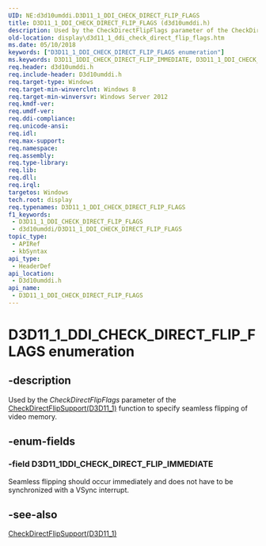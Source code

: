 ```yaml
---
UID: NE:d3d10umddi.D3D11_1_DDI_CHECK_DIRECT_FLIP_FLAGS
title: D3D11_1_DDI_CHECK_DIRECT_FLIP_FLAGS (d3d10umddi.h)
description: Used by the CheckDirectFlipFlags parameter of the CheckDirectFlipSupport(D3D11_1) function to specify seamless flipping of video memory.
old-location: display\d3d11_1_ddi_check_direct_flip_flags.htm
ms.date: 05/10/2018
keywords: ["D3D11_1_DDI_CHECK_DIRECT_FLIP_FLAGS enumeration"]
ms.keywords: D3D11_1DDI_CHECK_DIRECT_FLIP_IMMEDIATE, D3D11_1_DDI_CHECK_DIRECT_FLIP_FLAGS, D3D11_1_DDI_CHECK_DIRECT_FLIP_FLAGS enumeration [Display Devices], d3d10umddi/D3D11_1DDI_CHECK_DIRECT_FLIP_IMMEDIATE, d3d10umddi/D3D11_1_DDI_CHECK_DIRECT_FLIP_FLAGS, display.d3d11_1_ddi_check_direct_flip_flags
req.header: d3d10umddi.h
req.include-header: D3d10umddi.h
req.target-type: Windows
req.target-min-winverclnt: Windows 8
req.target-min-winversvr: Windows Server 2012
req.kmdf-ver: 
req.umdf-ver: 
req.ddi-compliance: 
req.unicode-ansi: 
req.idl: 
req.max-support: 
req.namespace: 
req.assembly: 
req.type-library: 
req.lib: 
req.dll: 
req.irql: 
targetos: Windows
tech.root: display
req.typenames: D3D11_1_DDI_CHECK_DIRECT_FLIP_FLAGS
f1_keywords:
 - D3D11_1_DDI_CHECK_DIRECT_FLIP_FLAGS
 - d3d10umddi/D3D11_1_DDI_CHECK_DIRECT_FLIP_FLAGS
topic_type:
 - APIRef
 - kbSyntax
api_type:
 - HeaderDef
api_location:
 - D3d10umddi.h
api_name:
 - D3D11_1_DDI_CHECK_DIRECT_FLIP_FLAGS
---
```


# D3D11_1_DDI_CHECK_DIRECT_FLIP_FLAGS enumeration


## -description

Used by the <i>CheckDirectFlipFlags</i> parameter of the <a href="/windows-hardware/drivers/ddi/d3d10umddi/nc-d3d10umddi-pfnd3d11_1ddi_checkdirectflipsupport">CheckDirectFlipSupport(D3D11_1)</a> function to specify seamless flipping of video memory.

## -enum-fields

### -field D3D11_1DDI_CHECK_DIRECT_FLIP_IMMEDIATE

Seamless flipping should occur immediately and does not have to be synchronized with a VSync interrupt.

## -see-also

<a href="/windows-hardware/drivers/ddi/d3d10umddi/nc-d3d10umddi-pfnd3d11_1ddi_checkdirectflipsupport">CheckDirectFlipSupport(D3D11_1)</a>
